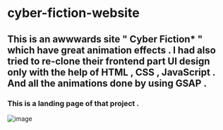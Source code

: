 # cyber-fiction-website

## This is an awwwards site " Cyber Fiction* " which have great animation effects . I had also tried to re-clone their frontend part UI design only with the help of HTML , CSS , JavaScript . And all the animations done by using GSAP . 



### This is a landing page of that project .

![image](https://github.com/nilendra-vip/cyber-fiction-website/assets/109471788/a2a5301c-441c-4828-9229-da1156812783)
